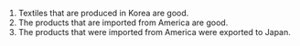 1. Textiles that are produced in Korea are good.
2. The products that are imported from America are good.
3. The products that were imported from America were exported to Japan.
